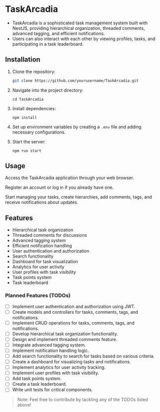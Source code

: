 # TaskArcadia

- TaskArcadia is a sophisticated task management system built with NestJS, providing hierarchical organization, threaded comments, advanced tagging, and efficient notifications. 
- Users can also interact with each other by viewing profiles, tasks, and participating in a task leaderboard.

## Installation

1. Clone the repository:
   ```bash
   git clone https://github.com/yourusername/TaskArcadia.git
   ```
2. Navigate into the project directory:
    ```
    cd TaskArcadia
    ```
3. Install dependencies:
    ```
    npm install
    ```
4. Set up environment variables by creating a `.env` file and adding necessary configurations.

5. Start the server:
    ```
    npm run start
    ```
## Usage
Access the TaskArcadia application through your web browser.

Register an account or log in if you already have one.

Start managing your tasks, create hierarchies, add comments, tags, and receive notifications about updates.


## Features
- Hierarchical task organization
- Threaded comments for discussions
- Advanced tagging system
- Efficient notification handling
- User authentication and authorization
- Search functionality
- Dashboard for task visualization
- Analytics for user activity
- User profiles with task visibility
- Task points system
- Task leaderboard

### Planned Features (TODOs)
- [ ] Implement user authentication and authorization using JWT.
- [ ] Create models and controllers for tasks, comments, tags, and notifications.
- [ ] Implement CRUD operations for tasks, comments, tags, and notifications.
- [ ] Develop hierarchical task organization functionality.
- [ ] Design and implement threaded comments feature.
- [ ] Integrate advanced tagging system.
- [ ] Implement notification handling logic.
- [ ] Add search functionality to search for tasks based on various criteria.
- [ ] Create a dashboard for visualizing tasks and notifications.
- [ ] Implement analytics for user activity tracking.
- [ ] Implement user profiles with task visibility.
- [ ] Add task points system.
- [ ] Create a task leaderboard.
- [ ] Write unit tests for critical components.

> Note: Feel free to contribute by tackling any of the TODOs listed above!